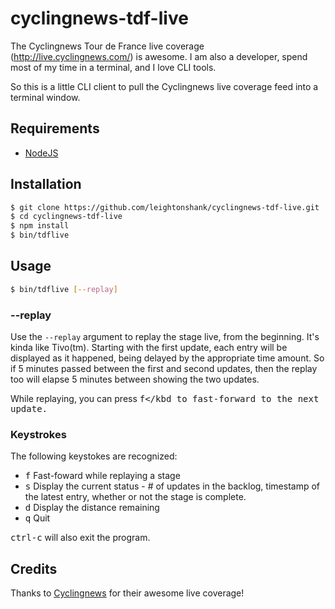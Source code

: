 # cyclingnews-tdf-live
The Cyclingnews Tour de France live coverage (http://live.cyclingnews.com/) is awesome.  I am also a developer,
spend most of my time in a terminal, and I love CLI tools.

So this is a little CLI client to pull the Cyclingnews live coverage feed into a terminal window.

## Requirements

- [NodeJS](https://nodejs.org/)

## Installation
```bash
$ git clone https://github.com/leightonshank/cyclingnews-tdf-live.git
$ cd cyclingnews-tdf-live
$ npm install
$ bin/tdflive
```

## Usage
```bash
$ bin/tdflive [--replay]
```

### --replay
Use the `--replay` argument to replay the stage live, from the beginning.  It's kinda like Tivo(tm).
Starting with the first update, each entry will be displayed as it happened, being delayed by the
appropriate time amount.  So if 5 minutes passed between the first and second updates, then the
replay too will elapse 5 minutes between showing the two updates.

While replaying, you can press <kbd>f</kbd to fast-forward to the next update.

### Keystrokes
The following keystokes are recognized:

- <kbd>f</kbd> Fast-foward while replaying a stage
- <kbd>s</kbd> Display the current status - # of updates in the backlog, timestamp of the latest entry,
  whether or not the stage is complete.
- <kbd>d</kbd> Display the distance remaining
- <kbd>q</kbd> Quit

<kbd>ctrl-c</kbd> will also exit the program.

## Credits
Thanks to [Cyclingnews](http://www.cyclingnews.com/) for their awesome live coverage!
